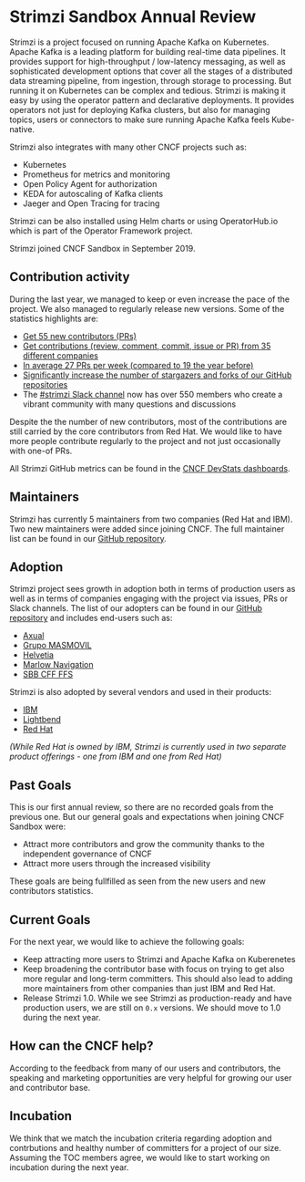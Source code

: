 # Strimzi Sandbox Annual Review

Strimzi is a project focused on running Apache Kafka on Kubernetes.
Apache Kafka is a leading platform for building real-time data pipelines.
It provides support for high-throughput / low-latency messaging, as well as sophisticated development options that cover all the stages of a distributed data streaming pipeline, from ingestion, through storage to processing.
But running it on Kubernetes can be complex and tedious.
Strimzi is making it easy by using the operator pattern and declarative deployments.
It provides operators not just for deploying Kafka clusters, but also for managing topics, users or connectors to make sure running Apache Kafka feels Kube-native.

Strimzi also integrates with many other CNCF projects such as:
* Kubernetes
* Prometheus for metrics and monitoring
* Open Policy Agent for authorization
* KEDA for autoscaling of Kafka clients
* Jaeger and Open Tracing for tracing

Strimzi can be also installed using Helm charts or using OperatorHub.io which is part of the Operator Framework project.

Strimzi joined CNCF Sandbox in September 2019.

## Contribution activity

During the last year, we managed to keep or even increase the pace of the project.
We also managed to regularly release new versions.
Some of the statistics highlights are:
* [Get 55 new contributors (PRs)](https://strimzi.devstats.cncf.io/d/52/new-contributors-table?orgId=1&from=now-1y&to=now)
* [Get contributions (review, comment, commit, issue or PR) from 35 different companies](https://strimzi.devstats.cncf.io/d/5/companies-table?orgId=1&var-period_name=Last%20year&var-metric=contributions)
* [In average 27 PRs per week (compared to 19 the year before)](https://strimzi.devstats.cncf.io/d/15/new-prs-in-repository-groups?orgId=1&from=now-1y&to=now)
* [Significantly increase the number of stargazers and forks of our GitHub repositories](https://strimzi.devstats.cncf.io/d/3/stars-and-forks-by-repository?orgId=1&from=now-1y&to=now)
* The [#strimzi Slack channel](https://cloud-native.slack.com/archives/CMH3Q3SNP) now has over 550 members who create a vibrant community with many questions and discussions

Despite the the number of new contributors, most of the contributions are still carried by the core contributors from Red Hat.
We would like to have more people contribute regularly to the project and not just occasionally with one-of PRs.

All Strimzi GitHub metrics can be found in the [CNCF DevStats dashboards](https://strimzi.devstats.cncf.io/d/8/dashboards).

## Maintainers

Strimzi has currently 5 maintainers from two companies (Red Hat and IBM).
Two new maintainers were added since joining CNCF.
The full maintainer list can be found in our [GitHub repository](https://github.com/strimzi/governance/blob/master/MAINTAINERS).

## Adoption

Strimzi project sees growth in adoption both in terms of production users as well as in terms of companies engaging with the project via issues, PRs or Slack channels.
The list of our adopters can be found in our [GitHub repository](https://github.com/strimzi/strimzi-kafka-operator/blob/master/ADOPTERS.md) and includes end-users such as:

* [Axual](https://axual.com/)
* [Grupo MASMOVIL](https://www.grupomasmovil.com/)
* [Helvetia](https://helvetia.com/)
* [Marlow Navigation](https://marlow-navigation.com/)
* [SBB CFF FFS](https://www.sbb.ch/en/home.html)

Strimzi is also adopted by several vendors and used in their products:
* [IBM](https://www.ibm.com/cloud/event-streams)
* [Lightbend](https://www.lightbend.com/)
* [Red Hat](https://www.redhat.com/en)

_(While Red Hat is owned by IBM, Strimzi is currently used in two separate product offerings - one from IBM and one from Red Hat)_

## Past Goals

This is our first annual review, so there are no recorded goals from the previous one.
But our general goals and expectations when joining CNCF Sandbox were:
* Attract more contributors and grow the community thanks to the independent governance of CNCF
* Attract more users through the increased visibility

These goals are being fullfilled as seen from the new users and new contributors statistics.

## Current Goals

For the next year, we would like to achieve the following goals:
* Keep attracting more users to Strimzi and Apache Kafka on Kuberenetes
* Keep broadening the contributor base with focus on trying to get also more regular and long-term committers. This should also lead to adding more maintainers from other companies than just IBM and Red Hat.
* Release Strimzi 1.0. While we see Strimzi as production-ready and have production users, we are still on `0.x` versions. We should move to 1.0 during the next year.

## How can the CNCF help?

According to the feedback from many of our users and contributors, the speaking and marketing opportunities are very helpful for growing our user and contributor base.

## Incubation

We think that we match the incubation criteria regarding adoption and contrbutions and healthy number of committers for a project of our size.
Assuming the TOC members agree, we would like to start working on incubation during the next year.
